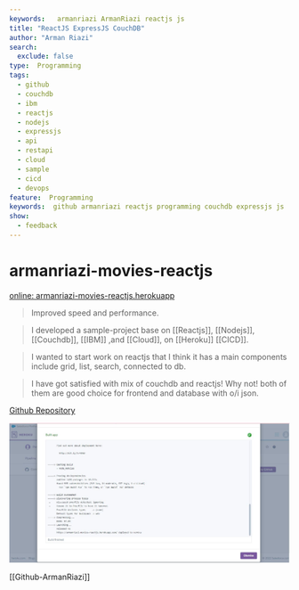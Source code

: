 ```yaml
---
keywords:   armanriazi ArmanRiazi reactjs js
title: "ReactJS ExpressJS CouchDB"
author: "Arman Riazi"
search:
  exclude: false
type:  Programming
tags:
  - github
  - couchdb
  - ibm
  - reactjs
  - nodejs
  - expressjs
  - api
  - restapi
  - cloud
  - sample
  - cicd
  - devops
feature:  Programming
keywords:  github armanriazi reactjs programming couchdb expressjs js
show:
  - feedback
---
```



# armanriazi-movies-reactjs

[online: armanriazi-movies-reactjs.herokuapp](https://armanriazi-movies-reactjs.herokuapp.com/)

> Improved speed and performance.

> I developed a sample-project base on [[Reactjs]], [[Nodejs]], [[Couchdb]], [[IBM]] ,and [[Cloud]], on [[Heroku]] [[CICD]].

> I wanted to start work on reactjs that I think it has a main components include grid, list, search, connected to db. 

> I have got satisfied with mix of couchdb and reactjs! Why not! both of them are good choice for frontend and database with o/i json.

[Github Repository](https://github.com/armanriazi/armanriazi-movies-reactjs)

![Build Status](../../assets/attachments/heroku-armanriazi-movies-reactjs.JPG)


[[Github-ArmanRiazi]]
